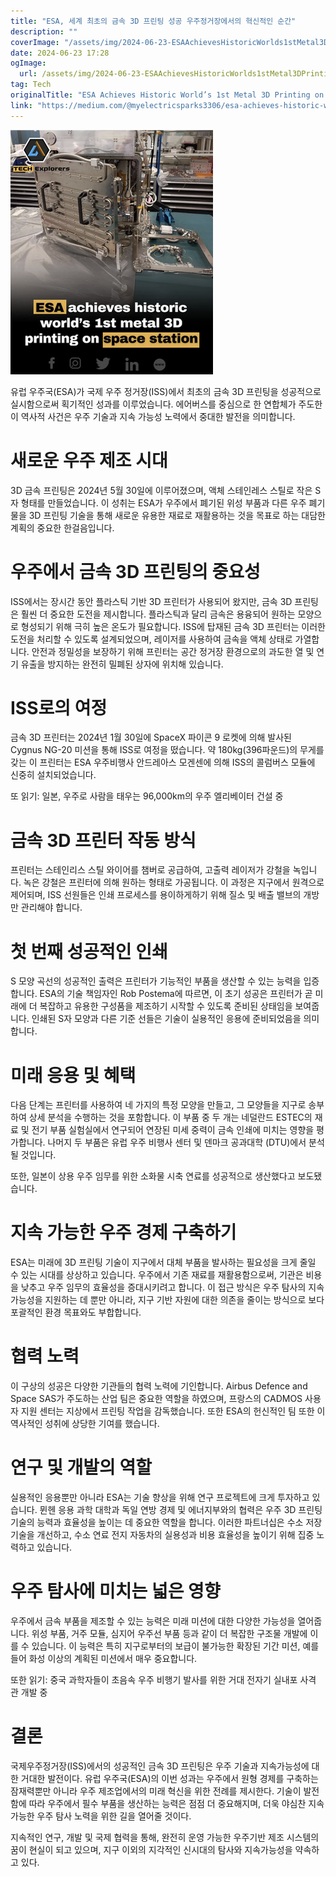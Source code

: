 ```yaml
---
title: "ESA, 세계 최초의 금속 3D 프린팅 성공 우주정거장에서의 혁신적인 순간"
description: ""
coverImage: "/assets/img/2024-06-23-ESAAchievesHistoricWorlds1stMetal3DPrintingonSpaceStation_0.png"
date: 2024-06-23 17:28
ogImage: 
  url: /assets/img/2024-06-23-ESAAchievesHistoricWorlds1stMetal3DPrintingonSpaceStation_0.png
tag: Tech
originalTitle: "ESA Achieves Historic World’s 1st Metal 3D Printing on Space Station"
link: "https://medium.com/@myelectricsparks3306/esa-achieves-historic-worlds-1st-metal-3d-printing-on-space-station-7218c4a3d324"
---
```



![ESA](/assets/img/2024-06-23-ESAAchievesHistoricWorlds1stMetal3DPrintingonSpaceStation_0.png)

유럽 우주국(ESA)가 국제 우주 정거장(ISS)에서 최초의 금속 3D 프린팅을 성공적으로 실시함으로써 획기적인 성과를 이루었습니다. 에어버스를 중심으로 한 연합체가 주도한 이 역사적 사건은 우주 기술과 지속 가능성 노력에서 중대한 발전을 의미합니다.

# 새로운 우주 제조 시대

3D 금속 프린팅은 2024년 5월 30일에 이루어졌으며, 액체 스테인레스 스틸로 작은 S자 형태를 만들었습니다. 이 성취는 ESA가 우주에서 폐기된 위성 부품과 다른 우주 폐기물을 3D 프린팅 기술을 통해 새로운 유용한 재료로 재활용하는 것을 목표로 하는 대담한 계획의 중요한 한걸음입니다.

<div class="content-ad"></div>

# 우주에서 금속 3D 프린팅의 중요성

ISS에서는 장시간 동안 플라스틱 기반 3D 프린터가 사용되어 왔지만, 금속 3D 프린팅은 훨씬 더 중요한 도전을 제시합니다. 플라스틱과 달리 금속은 용융되어 원하는 모양으로 형성되기 위해 극히 높은 온도가 필요합니다. ISS에 탑재된 금속 3D 프린터는 이러한 도전을 처리할 수 있도록 설계되었으며, 레이저를 사용하여 금속을 액체 상태로 가열합니다. 안전과 정밀성을 보장하기 위해 프린터는 공간 정거장 환경으로의 과도한 열 및 연기 유출을 방지하는 완전히 밀폐된 상자에 위치해 있습니다.

# ISS로의 여정

금속 3D 프린터는 2024년 1월 30일에 SpaceX 파이콘 9 로켓에 의해 발사된 Cygnus NG-20 미션을 통해 ISS로 여정을 떴습니다. 약 180kg(396파운드)의 무게를 갖는 이 프린터는 ESA 우주비행사 안드레아스 모겐센에 의해 ISS의 콜럼버스 모듈에 신중히 설치되었습니다.

<div class="content-ad"></div>

또 읽기: 일본, 우주로 사람을 태우는 96,000km의 우주 엘리베이터 건설 중

# 금속 3D 프린터 작동 방식

프린터는 스테인리스 스틸 와이어를 챔버로 공급하여, 고출력 레이저가 강철을 녹입니다. 녹은 강철은 프린터에 의해 원하는 형태로 가공됩니다. 이 과정은 지구에서 원격으로 제어되며, ISS 선원들은 인쇄 프로세스를 용이하게하기 위해 질소 및 배출 밸브의 개방만 관리해야 합니다.

# 첫 번째 성공적인 인쇄

<div class="content-ad"></div>

S 모양 곡선의 성공적인 출력은 프린터가 기능적인 부품을 생산할 수 있는 능력을 입증합니다. ESA의 기술 책임자인 Rob Postema에 따르면, 이 초기 성공은 프린터가 곧 미래에 더 복잡하고 유용한 구성품을 제조하기 시작할 수 있도록 준비된 상태임을 보여줍니다. 인쇄된 S자 모양과 다른 기준 선들은 기술이 실용적인 응용에 준비되었음을 의미합니다.

# 미래 응용 및 혜택

다음 단계는 프린터를 사용하여 네 가지의 특정 모양을 만들고, 그 모양들을 지구로 송부하여 상세 분석을 수행하는 것을 포함합니다. 이 부품 중 두 개는 네덜란드 ESTEC의 재료 및 전기 부품 실험실에서 연구되어 연장된 미세 중력이 금속 인쇄에 미치는 영향을 평가합니다. 나머지 두 부품은 유럽 우주 비행사 센터 및 덴마크 공과대학 (DTU)에서 분석될 것입니다.

또한, 일본이 상용 우주 임무를 위한 소화물 시축 연료를 성공적으로 생산했다고 보도됐습니다.

<div class="content-ad"></div>

# 지속 가능한 우주 경제 구축하기

ESA는 미래에 3D 프린팅 기술이 지구에서 대체 부품을 발사하는 필요성을 크게 줄일 수 있는 시대를 상상하고 있습니다. 우주에서 기존 재료를 재활용함으로써, 기관은 비용을 낮추고 우주 임무의 효율성을 증대시키려고 합니다. 이 접근 방식은 우주 탐사의 지속 가능성을 지원하는 데 뿐만 아니라, 지구 기반 자원에 대한 의존을 줄이는 방식으로 보다 포괄적인 환경 목표와도 부합합니다.

# 협력 노력

이 구상의 성공은 다양한 기관들의 협력 노력에 기인합니다. Airbus Defence and Space SAS가 주도하는 산업 팀은 중요한 역할을 하였으며, 프랑스의 CADMOS 사용자 지원 센터는 지상에서 프린팅 작업을 감독했습니다. 또한 ESA의 헌신적인 팀 또한 이 역사적인 성취에 상당한 기여를 했습니다.

<div class="content-ad"></div>

# 연구 및 개발의 역할

실용적인 응용뿐만 아니라 ESA는 기술 향상을 위해 연구 프로젝트에 크게 투자하고 있습니다. 뮌헨 응용 과학 대학과 독일 연방 경제 및 에너지부와의 협력은 우주 3D 프린팅 기술의 능력과 효율성을 높이는 데 중요한 역할을 합니다. 이러한 파트너십은 수소 저장 기술을 개선하고, 수소 연료 전지 자동차의 실용성과 비용 효율성을 높이기 위해 집중 노력하고 있습니다.

# 우주 탐사에 미치는 넓은 영향

우주에서 금속 부품을 제조할 수 있는 능력은 미래 미션에 대한 다양한 가능성을 열어줍니다. 위성 부품, 거주 모듈, 심지어 우주선 부품 등과 같이 더 복잡한 구조물 개발에 이를 수 있습니다. 이 능력은 특히 지구로부터의 보급이 불가능한 확장된 기간 미션, 예를 들어 화성 이상의 계획된 미션에서 매우 중요합니다.

<div class="content-ad"></div>

또한 읽기: 중국 과학자들이 초음속 우주 비행기 발사를 위한 거대 전자기 실내포 사격 관 개발 중

# 결론

국제우주정거장(ISS)에서의 성공적인 금속 3D 프린팅은 우주 기술과 지속가능성에 대한 거대한 발전이다. 유럽 우주국(ESA)의 이번 성과는 우주에서 원형 경제를 구축하는 잠재력뿐만 아니라 우주 제조업에서의 미래 혁신을 위한 전례를 제시한다. 기술이 발전함에 따라 우주에서 필수 부품을 생산하는 능력은 점점 더 중요해지며, 더욱 야심찬 지속가능한 우주 탐사 노력을 위한 길을 열어줄 것이다.

지속적인 연구, 개발 및 국제 협력을 통해, 완전히 운영 가능한 우주기반 제조 시스템의 꿈이 현실이 되고 있으며, 지구 이외의 지각적인 신시대의 탐사와 지속가능성을 약속하고 있다.